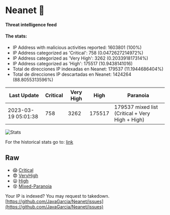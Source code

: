 # Neanet :hocho:
#### Threat intelligence feed
#### The stats:

- IP Address with malicious activities reported: 1603801 (100%)
- IP Address categorized as 'Critical':  758 (0.0472627214972%)
- IP Address categorized as 'Very High':  3262 (0.203391817314%)
- IP Address categorized as 'High':  175517 (10.9438141016)
- Total de direcciones IP indexadas en Neanet:  179537 (11.1944686404%)
- Total de direcciones IP descartadas en Neanet:  1424264 (88.8055313596%)

| Last Update | Critical | Very High | High | Paranoia |
| --- | --- | --- | --- | --- |
| 2023-03-19 05:01:38 | 758 | 3262 | 175517 | 179537 mixed list (Critical + Very High + High)|

![Stats](https://docs.google.com/spreadsheets/d/e/2PACX-1vSnaNMIXVabIpDJjufMlzH7poXnshF3mgd8Is1g9ytUEzVsP5my4Trn8f-xkoLLQ38xpL3HtmUexLo6/pubchart?oid=501124687&format=image)

For the historical stats go to: [link](/stats.csv)
## Raw
- :scream: [Critical](https://raw.githubusercontent.com/JavaGarcia/Neanet/master/blacklists/neanet_critical.txt)
- :fearful: [VeryHigh](https://raw.githubusercontent.com/JavaGarcia/Neanet/master/blacklists/neanet_veryHigh.txtt)
- :frowning: [High](https://raw.githubusercontent.com/JavaGarcia/Neanet/master/blacklists/neanet_high.txt)
- :dizzy_face: [Mixed-Paranoia](https://raw.githubusercontent.com/JavaGarcia/Neanet/master/blacklists/neanet_all.txt)


Your IP is indexed? You may request to takedown. [https://github.com/JavaGarcia/Neanet/issues](https://github.com/JavaGarcia/Neanet/issues)














































































































































































































































































































































































































































































































































































































































































































































































































































































































































































































































































































































































































































































































































































































































































































































































































































































































































































































































































































































































































































































































































































































































































































































































































































































































































































































































































































































































































































































































































































































































































































































































































































































































































































































































































































































































































































































































































































































































































































































































































































































































































































































































































































































































































































































































































































































































































































































































































































































































































































































































































































































































































































































































































































































































































































































































































































































































































































































































































































































































































































































































































































































































































































































































































































































































































































































































































































































































































































































































































































































































































































































































































































































































































































































































































































































































































































































































































































































































































































































































































































































































































































































































































































































































































































































































































































































































































































































































































































































































































































































































































































































































































































































































































































































































































































































































































































































































































































































































































































































































































































































































































































